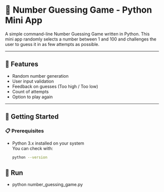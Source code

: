 

# 🎯 Number Guessing Game - Python Mini App

A simple command-line Number Guessing Game written in Python. This mini app randomly selects a number between 1 and 100 and challenges the user to guess it in as few attempts as possible.

---

## 🧠 Features

- Random number generation
- User input validation
- Feedback on guesses (Too high / Too low)
- Count of attempts
- Option to play again

---

## 🚀 Getting Started

### 📋 Prerequisites

- Python 3.x installed on your system  
  You can check with:
  ```bash
  python --version

## 🚀 Run
- python number_guessing_game.py  

